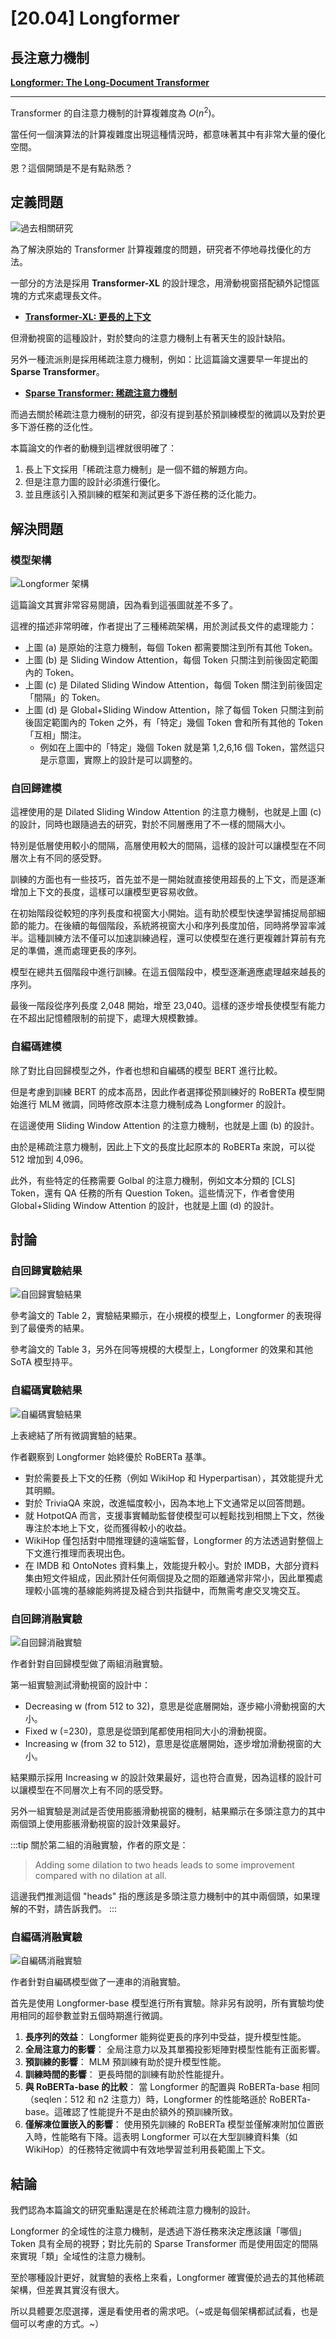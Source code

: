 # [20.04] Longformer

## 長注意力機制

[**Longformer: The Long-Document Transformer**](https://arxiv.org/pdf/2004.05150)

---

Transformer 的自注意力機制的計算複雜度為 $O(n^2)$。

當任何一個演算法的計算複雜度出現這種情況時，都意味著其中有非常大量的優化空間。

恩？這個開頭是不是有點熟悉？

## 定義問題

![過去相關研究](./img/img1.jpg)

為了解決原始的 Transformer 計算複雜度的問題，研究者不停地尋找優化的方法。

一部分的方法是採用 **Transformer-XL** 的設計理念，用滑動視窗搭配額外記憶區塊的方式來處理長文件。

- [**Transformer-XL: 更長的上下文**](../1901-transformer-xl/index.md)

但滑動視窗的這種設計，對於雙向的注意力機制上有著天生的設計缺陷。

另外一種流派則是採用稀疏注意力機制，例如：比這篇論文還要早一年提出的 **Sparse Transformer**。

- [**Sparse Transformer: 稀疏注意力機制**](../1904-sparse-transformer/index.md)

而過去關於稀疏注意力機制的研究，卻沒有提到基於預訓練模型的微調以及對於更多下游任務的泛化性。

本篇論文的作者的動機到這裡就很明確了：

1. 長上下文採用「稀疏注意力機制」是一個不錯的解題方向。
2. 但是注意力圖的設計必須進行優化。
3. 並且應該引入預訓練的框架和測試更多下游任務的泛化能力。

## 解決問題

### 模型架構

![Longformer 架構](./img/img2.jpg)

這篇論文其實非常容易閱讀，因為看到這張圖就差不多了。

這裡的描述非常明確，作者提出了三種稀疏架構，用於測試長文件的處理能力：

- 上圖 (a) 是原始的注意力機制，每個 Token 都需要關注到所有其他 Token。
- 上圖 (b) 是 Sliding Window Attention，每個 Token 只關注到前後固定範圍內的 Token。
- 上圖 (c) 是 Dilated Sliding Window Attention，每個 Token 關注到前後固定「間隔」的 Token。
- 上圖 (d) 是 Global+Sliding Window Attention，除了每個 Token 只關注到前後固定範圍內的 Token 之外，有「特定」幾個 Token 會和所有其他的 Token 「互相」關注。
  - 例如在上圖中的「特定」幾個 Token 就是第 1,2,6,16 個 Token，當然這只是示意圖，實際上的設計是可以調整的。

### 自回歸建模

這裡使用的是 Dilated Sliding Window Attention 的注意力機制，也就是上圖 (c) 的設計，同時也跟隨過去的研究，對於不同層應用了不一樣的間隔大小。

特別是低層使用較小的間隔，高層使用較大的間隔，這樣的設計可以讓模型在不同層次上有不同的感受野。

訓練的方面也有一些技巧，首先並不是一開始就直接使用超長的上下文，而是逐漸增加上下文的長度，這樣可以讓模型更容易收斂。

在初始階段從較短的序列長度和視窗大小開始。這有助於模型快速學習捕捉局部細節的能力。在後續的每個階段，系統將視窗大小和序列長度加倍，同時將學習率減半。這種訓練方法不僅可以加速訓練過程，還可以使模型在進行更複雜計算前有充足的準備，進而處理更長的序列。

模型在總共五個階段中進行訓練。在這五個階段中，模型逐漸適應處理越來越長的序列。

最後一階段從序列長度 2,048 開始，增至 23,040。這樣的逐步增長使模型有能力在不超出記憶體限制的前提下，處理大規模數據。

### 自編碼建模

除了對比自回歸模型之外，作者也想和自編碼的模型 BERT 進行比較。

但是考慮到訓練 BERT 的成本高昂，因此作者選擇從預訓練好的 RoBERTa 模型開始進行 MLM 微調，同時修改原本注意力機制成為 Longformer 的設計。

在這邊使用 Sliding Window Attention 的注意力機制，也就是上圖 (b) 的設計。

由於是稀疏注意力機制，因此上下文的長度比起原本的 RoBERTa 來說，可以從 512 增加到 4,096。

此外，有些特定的任務需要 Golbal 的注意力機制，例如文本分類的 \[CLS\] Token，還有 QA 任務的所有 Question Token。這些情況下，作者會使用 Global+Sliding Window Attention 的設計，也就是上圖 (d) 的設計。

## 討論

### 自回歸實驗結果

![自回歸實驗結果](./img/img3.jpg)

參考論文的 Table 2，實驗結果顯示，在小規模的模型上，Longformer 的表現得到了最優秀的結果。

參考論文的 Table 3，另外在同等規模的大模型上，Longformer 的效果和其他 SoTA 模型持平。

### 自編碼實驗結果

![自編碼實驗結果](./img/img5.jpg)

上表總結了所有微調實驗的結果。

作者觀察到 Longformer 始終優於 RoBERTa 基準。

- 對於需要長上下文的任務（例如 WikiHop 和 Hyperpartisan），其效能提升尤其明顯。
- 對於 TriviaQA 來說，改進幅度較小，因為本地上下文通常足以回答問題。
- 就 HotpotQA 而言，支援事實輔助監督使模型可以輕鬆找到相關上下文，然後專注於本地上下文，從而獲得較小的收益。
- WikiHop 僅包括對中間推理鏈的遠端監督，Longformer 的方法透過對整個上下文進行推理而表現出色。
- 在 IMDB 和 OntoNotes 資料集上，效能提升較小。對於 IMDB，大部分資料集由短文件組成，因此預計任何兩個提及之間的距離通常非常小，因此單獨處理較小區塊的基線能夠將提及縫合到共指鏈中，而無需考慮交叉塊交互。

### 自回歸消融實驗

![自回歸消融實驗](./img/img4.jpg)

作者針對自回歸模型做了兩組消融實驗。

第一組實驗測試滑動視窗的設計中：

- Decreasing w (from 512 to 32)，意思是從底層開始，逐步縮小滑動視窗的大小。
- Fixed w (=230)，意思是從頭到尾都使用相同大小的滑動視窗。
- Increasing w (from 32 to 512)，意思是從底層開始，逐步增加滑動視窗的大小。

結果顯示採用 Increasing w 的設計效果最好，這也符合直覺，因為這樣的設計可以讓模型在不同層次上有不同的感受野。

另外一組實驗是測試是否使用膨脹滑動視窗的機制，結果顯示在多頭注意力的其中兩個頭上使用膨脹滑動視窗的設計效果最好。

:::tip
關於第二組的消融實驗，作者的原文是：

> Adding some dilation to two heads leads to some improvement compared with no dilation at all.

這邊我們推測這個 "heads" 指的應該是多頭注意力機制中的其中兩個頭，如果理解的不對，請告訴我們。
:::

### 自編碼消融實驗

![自編碼消融實驗](./img/img6.jpg)

作者針對自編碼模型做了一連串的消融實驗。

首先是使用 Longformer-base 模型進行所有實驗。除非另有說明，所有實驗均使用相同的超參數並對五個時期進行微調。

1. **長序列的效益**： Longformer 能夠從更長的序列中受益，提升模型性能。
2. **全局注意力的影響**： 全局注意力以及其單獨投影矩陣對模型性能有正面影響。
3. **預訓練的影響**： MLM 預訓練有助於提升模型性能。
4. **訓練時間的影響**： 更長時間的訓練有助於性能提升。
5. **與 RoBERTa-base 的比較**： 當 Longformer 的配置與 RoBERTa-base 相同（seqlen：512 和 n2 注意力）時，Longformer 的性能略遜於 RoBERTa-base。這確認了性能提升不是由於額外的預訓練所致。
6. **僅解凍位置嵌入的影響**： 使用預先訓練的 RoBERTa 模型並僅解凍附加位置嵌入時，性能略有下降。這表明 Longformer 可以在大型訓練資料集（如 WikiHop）的任務特定微調中有效地學習並利用長範圍上下文。

## 結論

我們認為本篇論文的研究重點還是在於稀疏注意力機制的設計。

Longformer 的全域性的注意力機制，是透過下游任務來決定應該讓「哪個」 Token 具有全局的視野；對比先前的 Sparse Transformer 而是使用固定的間隔來實現「類」全域性的注意力機制。

至於哪種設計更好，就實驗的表格上來看，Longformer 確實優於過去的其他稀疏架構，但差異其實沒有很大。

所以具體要怎麼選擇，還是看使用者的需求吧。（~或是每個架構都試試看，也是個可以考慮的方式。~）
